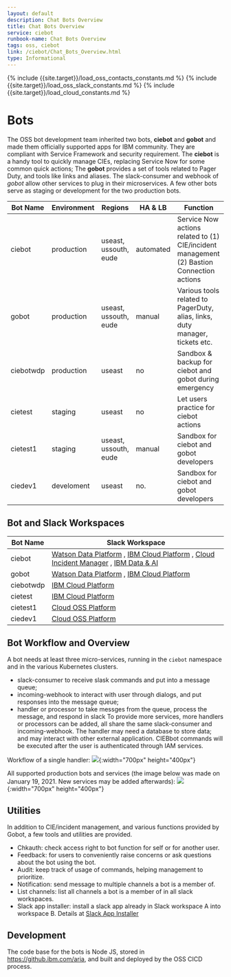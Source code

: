 ```yaml
---
layout: default
description: Chat Bots Overview
title: Chat Bots Overview
service: ciebot
runbook-name: Chat Bots Overview
tags: oss, ciebot
link: /ciebot/Chat_Bots_Overview.html
type: Informational
---
```


{% include {{site.target}}/load_oss_contacts_constants.md %}
{% include {{site.target}}/load_oss_slack_constants.md %}
{% include {{site.target}}/load_cloud_constants.md %}

# Bots
The OSS bot development team inherited two bots, **ciebot** and **gobot** and made them officially supported apps for IBM community. They are compliant with Service Framework and security requirement.
The **ciebot** is a handy tool to quickly manage CIEs, replacing Service Now for some common quick actions; The **gobot** provides a set of tools related to Pager Duty, and tools like links and aliases. The slack-consumer and webhook of *gobot* allow other services to plug in their microservices. 
A few other bots serve as staging or development for the two production bots.

| Bot Name | Environment | Regions               | HA & LB   | Function                                               |
|----------|-------------|-----------------------|-----------|--------------------------------------------------------|
| ciebot   | production  | useast, ussouth, eude | automated | Service Now actions related to (1) CIE/incident management (2) Bastion Connection actions|
| gobot    | production  | useast, ussouth, eude | manual    | Various tools related to PagerDuty, alias, links, duty manager, tickets etc.      |
| ciebotwdp| production  | useast                | no        | Sandbox & backup for ciebot and gobot during emergency |
| cietest  | staging     | useast                | no        | Let users practice for ciebot actions                  |
| cietest1 | staging     | useast, ussouth, eude | manual    | Sandbox for ciebot and gobot developers                |
| ciedev1  | develoment  | useast                | no.       | Sandbox for ciebot and gobot developers                |


## Bot and Slack Workspaces 
| Bot Name | Slack Workspace                                                             |
|----------|-----------------------------------------------------------------------------|
| ciebot   | [Watson Data Platform](watsondataplatform.slack.com) , [IBM Cloud Platform](ibm-cloudplatform.slack.com) , [Cloud Incident Manager](ibm-cim.slack.com) , [IBM Data & AI](ibm-analytics.slack.com) |
| gobot    | [Watson Data Platform](watsondataplatform.slack.com) , [IBM Cloud Platform](ibm-cloudplatform.slack.com) |
| ciebotwdp| [IBM Cloud Platform](ibm-cloudplatform.slack.com) |
| cietest  | [IBM Cloud Platform](ibm-cloudplatform.slack.com) |
| cietest1 | [Cloud OSS Platform](cloud-oss-platform.slack.com) |
| ciedev1  | [Cloud OSS Platform](cloud-oss-platform.slack.com) |

## Bot Workflow and Overview

A bot needs at least three micro-services, running in the `ciebot` namespace and in the various Kubernetes clusters.
- slack-consumer to receive slask commands and put into a message queue;
- incoming-webhook to interact with user through dialogs, and put responses into the message queue;
- handler or processor to take messges from the queue, process the message, and respond in slack
To provide more services, more handlers or processors can be added, all share the same slack-consumer and incoming-webhook.
The handler may need a database to store data; and may interact with other external application.
CIEBbot commands will be executed after the user is authenticated through IAM services.

Workflow of a single handler:
![]({{site.baseurl}}/docs/runbooks/ciebot/images/bots_workflow.png){:width="700px" height="400px"}

All supported production bots and services (the image below was made on January 19, 2021. New services may be added afterwards):
![]({{site.baseurl}}/docs/runbooks/ciebot/images/bots_overview.png){:width="700px" height="400px"}


## Utilities

In addition to CIE/incident management, and various functions provided by Gobot, a few tools and utilities are provided.

- Chkauth: check access right to bot function for self or for another user.
- Feedback: for users to conveniently raise concerns or ask questions about the bot using the bot.
- Audit: keep track of usage of commands, helping management to prioritize.
- Notification: send message to multiple channels a bot is a member of.
- List channels: list all channels a bot is a member of in all slack workspaces.
- Slack app installer: install a slack app already in Slack workspace A into workspace B. Details at [Slack App Installer](https://github.ibm.com/aria/slack-app-installer/blob/master/README.md)


## Development

The code base for the bots is Node JS, stored in https://github.ibm.com/aria, and built and deployed by the OSS CICD process.
